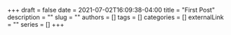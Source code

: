 +++ 
draft = false
date = 2021-07-02T16:09:38-04:00
title = "First Post"
description = ""
slug = ""
authors = []
tags = []
categories = []
externalLink = ""
series = []
+++
